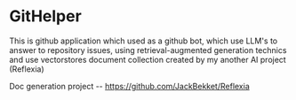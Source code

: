 # GitHelper


This is github application which used as a github bot, which use LLM's to answer to repository issues, using retrieval-augmented generation technics and use vectorstores document collection created by my another AI project (Reflexia)

Doc generation project -- https://github.com/JackBekket/Reflexia